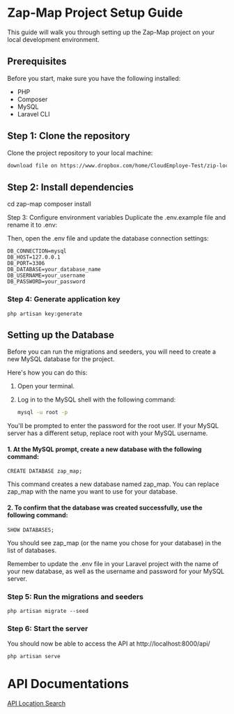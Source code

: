 # Zap-Map Project Setup Guide

This guide will walk you through setting up the Zap-Map project on your local development environment.

## Prerequisites

Before you start, make sure you have the following installed:

- PHP
- Composer
- MySQL
- Laravel CLI

## Step 1: Clone the repository

Clone the project repository to your local machine:

```bash
download file on https://www.dropbox.com/home/CloudEmploye-Test/zip-location-test
```

## Step 2: Install dependencies

cd zap-map
composer install


Step 3: Configure environment variables
Duplicate the .env.example file and rename it to .env:


Then, open the .env file and update the database connection settings:

```
DB_CONNECTION=mysql
DB_HOST=127.0.0.1
DB_PORT=3306
DB_DATABASE=your_database_name
DB_USERNAME=your_username
DB_PASSWORD=your_password
```

### Step 4: Generate application key

`php artisan key:generate`

## Setting up the Database


Before you can run the migrations and seeders, you will need to create a new MySQL database for the project.

Here's how you can do this:

1. Open your terminal.

2. Log in to the MySQL shell with the following command:

   ```bash
   mysql -u root -p
   ```

You'll be prompted to enter the password for the root user. If your MySQL server has a different setup, replace root with your MySQL username.

#### 1. At the MySQL prompt, create a new database with the following command:


```CREATE DATABASE zap_map;```

This command creates a new database named zap_map. You can replace zap_map with the name you want to use for your database.

#### 2. To confirm that the database was created successfully, use the following command:


```SHOW DATABASES;```

You should see zap_map (or the name you chose for your database) in the list of databases.

Remember to update the .env file in your Laravel project with the name of your new database, as well as the username and password for your MySQL server.



### Step 5: Run the migrations and seeders

```
php artisan migrate --seed
```

### Step 6: Start the server

You should now be able to access the API at http://localhost:8000/api/

```
php artisan serve
```
# API Documentations

[API Location Search](./app/Http/Controllers/API/readme.md)
